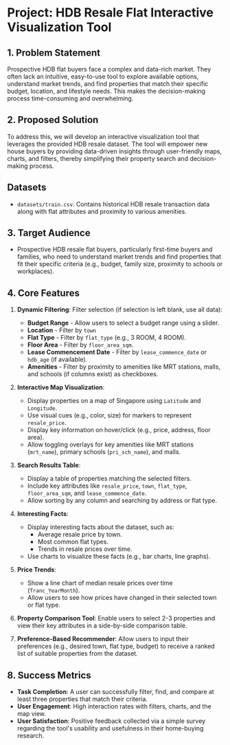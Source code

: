 # Project: HDB Resale Flat Interactive Visualization Tool

## 1. Problem Statement

Prospective HDB flat buyers face a complex and data-rich market. They often lack an intuitive, easy-to-use tool to explore available options, understand market trends, and find properties that match their specific budget, location, and lifestyle needs. This makes the decision-making process time-consuming and overwhelming.

## 2. Proposed Solution

To address this, we will develop an interactive visualization tool that leverages the provided HDB resale dataset. The tool will empower new house buyers by providing data-driven insights through user-friendly maps, charts, and filters, thereby simplifying their property search and decision-making process.

## Datasets
*   `datasets/train.csv`: Contains historical HDB resale transaction data along with flat attributes and proximity to various amenities.

## 3. Target Audience
*   Prospective HDB resale flat buyers, particularly first-time buyers and families, who need to understand market trends and find properties that fit their specific criteria (e.g., budget, family size, proximity to schools or workplaces).

## 4. Core Features

1. **Dynamic Filtering**: Filter selection (if selection is left blank, use all data):
    * **Budget Range** - Allow users to select a budget range using a slider.
    * **Location** - Filter by `town`
    * **Flat Type** - Filter by `flat_type` (e.g., 3 ROOM, 4 ROOM).
    * **Floor Area** - Filter by `floor_area_sqm`.
    * **Lease Commencement Date** - Filter by `lease_commence_date` or `hdb_age` (if available).
    * **Amenities** - Filter by proximity to amenities like MRT stations, malls, and schools (if columns exist) as checkboxes.

2. **Interactive Map Visualization**:
    * Display properties on a map of Singapore using `Latitude` and `Longitude`.
    * Use visual cues (e.g., color, size) for markers to represent `resale_price`.
    * Display key information on hover/click (e.g., price, address, floor area).
    * Allow toggling overlays for key amenities like MRT stations (`mrt_name`), primary schools (`pri_sch_name`), and malls.

3. **Search Results Table**:
    * Display a table of properties matching the selected filters.
    * Include key attributes like `resale_price`, `town`, `flat_type`, `floor_area_sqm`, and `lease_commence_date`.
    * Allow sorting by any column and searching by address or flat type.

4. **Interesting Facts**:
    * Display interesting facts about the dataset, such as:
        * Average resale price by town.
        * Most common flat types.
        * Trends in resale prices over time.
    * Use charts to visualize these facts (e.g., bar charts, line graphs).
5. **Price Trends**:
    * Show a line chart of median resale prices over time (`Tranc_YearMonth`).
    * Allow users to see how prices have changed in their selected town or flat type.

6. **Property Comparison Tool**: Enable users to select 2-3 properties and view their key attributes in a side-by-side comparison table.

7. **Preference-Based Recommender**: Allow users to input their preferences (e.g., desired town, flat type, budget) to receive a ranked list of suitable properties from the dataset.

## 8. Success Metrics
*   **Task Completion**: A user can successfully filter, find, and compare at least three properties that match their criteria.
*   **User Engagement**: High interaction rates with filters, charts, and the map view.
*   **User Satisfaction**: Positive feedback collected via a simple survey regarding the tool's usability and usefulness in their home-buying research.